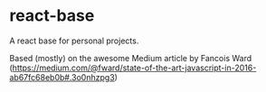# react-base
A react base for personal projects. 

Based (mostly) on the awesome Medium article by Fancois Ward (https://medium.com/@fward/state-of-the-art-javascript-in-2016-ab67fc68eb0b#.3o0nhzpg3)


